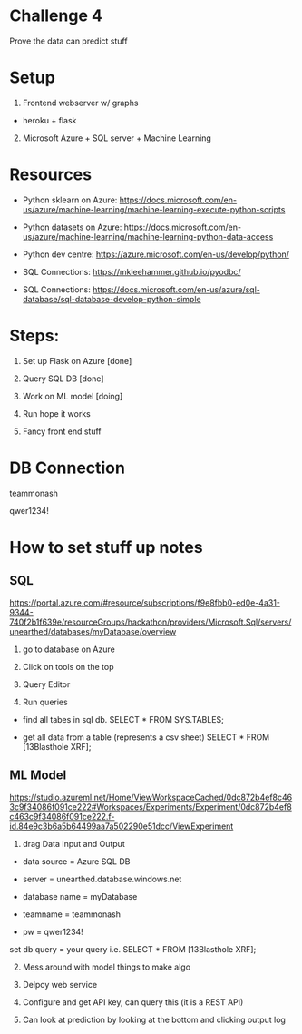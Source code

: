 # Challenge 4

Prove the data can predict stuff

# Setup

1. Frontend webserver w/ graphs 

- heroku + flask

2. Microsoft Azure + SQL server + Machine Learning

# Resources

- Python sklearn on Azure: https://docs.microsoft.com/en-us/azure/machine-learning/machine-learning-execute-python-scripts

- Python datasets on Azure: https://docs.microsoft.com/en-us/azure/machine-learning/machine-learning-python-data-access

- Python dev centre: https://azure.microsoft.com/en-us/develop/python/

- SQL Connections: https://mkleehammer.github.io/pyodbc/

- SQL Connections: https://docs.microsoft.com/en-us/azure/sql-database/sql-database-develop-python-simple

# Steps:

1. Set up Flask on Azure [done]

2. Query SQL DB [done]

3. Work on ML model [doing]

4. Run hope it works

5. Fancy front end stuff

# DB Connection

teammonash

qwer1234!

# How to set stuff up notes

## SQL 

https://portal.azure.com/#resource/subscriptions/f9e8fbb0-ed0e-4a31-9344-740f2b1f639e/resourceGroups/hackathon/providers/Microsoft.Sql/servers/unearthed/databases/myDatabase/overview

1. go to database on Azure

2. Click on tools on the top

3. Query Editor

4. Run queries 

- find all tabes in sql db. 
SELECT * FROM SYS.TABLES;

- get all data from a table (represents a csv sheet)
SELECT * FROM [13Blasthole XRF];

## ML Model

https://studio.azureml.net/Home/ViewWorkspaceCached/0dc872b4ef8c463c9f34086f091ce222#Workspaces/Experiments/Experiment/0dc872b4ef8c463c9f34086f091ce222.f-id.84e9c3b6a5b64499aa7a502290e51dcc/ViewExperiment

1. drag Data Input and Output

- data source = Azure SQL DB

- server = unearthed.database.windows.net

- database name = myDatabase

- teamname = teammonash

- pw = qwer1234!

set db query = your query i.e. SELECT * FROM [13Blasthole XRF];

2. Mess around with model things to make algo

3. Delpoy web service

4. Configure and get API key, can query this (it is a REST API) 

5. Can look at prediction by looking at the bottom and clicking output log
